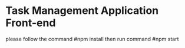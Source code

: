 # Task Management Application Front-end
 please follow the command 
 #npm install
then run command 
#npm start
